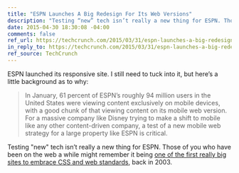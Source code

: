 ```yaml
---
title: "ESPN Launches A Big Redesign For Its Web Versions"
description: "Testing “new” tech isn’t really a new thing for ESPN. Those of you who have been on the web a while might remember it being one of the first really big sites to embrace CSS and web standards, back in 2003."
date: 2015-04-30 18:30:08 -04:00
comments: false
ref_url: https://techcrunch.com/2015/03/31/espn-launches-a-big-redesign-for-its-web-versions/
in_reply_to: https://techcrunch.com/2015/03/31/espn-launches-a-big-redesign-for-its-web-versions/
ref_source: TechCrunch
---
```


ESPN launched its responsive site. I still need to tuck into it, but here’s a little background as to why:

> In January, 61 percent of ESPN’s roughly 94 million users in the United States were viewing content exclusively on mobile devices, with a good chunk of that viewing content on its mobile web version. For a massive company like Disney trying to make a shift to mobile like any other content-driven company, a test of a new mobile web strategy for a large property like ESPN is critical.

Testing "new" tech isn’t really a new thing for ESPN. Those of you who have been on the web a while might remember it being [one of the first really big sites to embrace CSS and web standards](https://www.mikeindustries.com/blog/archive/2003/06/espn-interview), back in 2003.